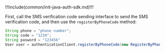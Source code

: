 !!!include(common/init-java-auth-sdk.md)!!!

First, call the SMS verification code sending interface to send the SMS verification code, and then use the `registerByPhoneCode` method:

```java
String phone = "phone number";
String code = "1234";
String pasword = "123456"
User user = authenticationClient.registerByPhoneCode(new RegisterByPhoneCodeInput(phone, code).withPassword(password)).execute();
```

